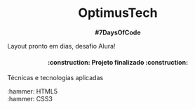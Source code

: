 <h1 align="center">OptimusTech</h1>
<p align="center"><strong>#7DaysOfCode</strong></p
<br>
<p>Layout pronto em  dias, desafio Alura!</p>
<h4 align="center"> 
    :construction:  Projeto finalizado  :construction:
</h4><div display:"flex">
<p>Técnicas e tecnologias aplicadas</p>
:hammer: HTML5 
<br>
:hammer: CSS3


